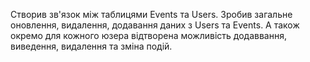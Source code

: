 Створив зв'язок між таблицями Events та Users. Зробив загальне оновлення, видалення, додавання даних з Users та Events. А також окремо для кожного юзера відтворена можливість додаввання, виведення, видалення та зміна подій.
